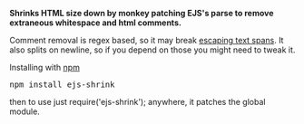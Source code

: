 **Shrinks HTML size down by monkey patching EJS's parse to remove extraneous whitespace and html comments.**

Comment removal is regex based, so it may break [escaping text spans](http://dev.w3.org/html5/markup/aria/syntax.html#escaping-text-span).
It also splits on newline, so if you depend on those you might need to tweak it.

Installing with [npm](https://github.com/issacs/npm)
<pre>
npm install ejs-shrink
</pre>

then to use just require('ejs-shrink'); anywhere, it patches the global module.
